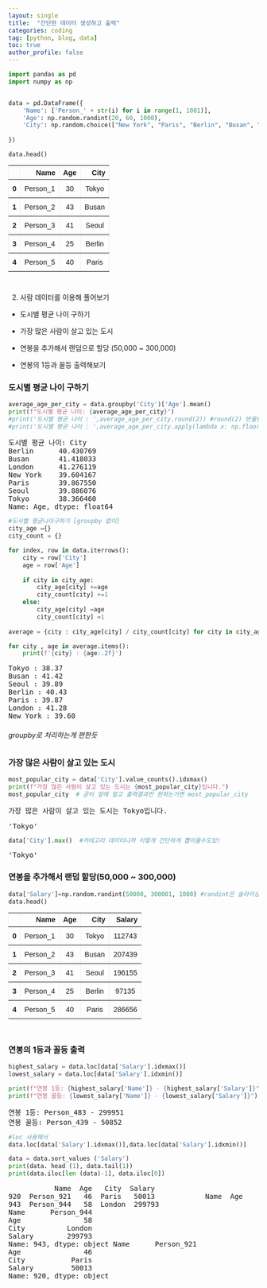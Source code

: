 ```yaml
---
layout: single
title:  "간단한 데이터 생성하고 출력"
categories: coding
tag: [python, blog, data]
toc: true
author_profile: false
---
```


<head>
  <style>
    table.dataframe {
      white-space: normal;
      width: 100%;
      height: 240px;
      display: block;
      overflow: auto;
      font-family: Arial, sans-serif;
      font-size: 0.9rem;
      line-height: 20px;
      text-align: center;
      border: 0px !important;
    }

    table.dataframe th {
      text-align: center;
      font-weight: bold;
      padding: 8px;
    }

    table.dataframe td {
      text-align: center;
      padding: 8px;
    }

    table.dataframe tr:hover {
      background: #b8d1f3; 
    }

    .output_prompt {
      overflow: auto;
      font-size: 0.9rem;
      line-height: 1.45;
      border-radius: 0.3rem;
      -webkit-overflow-scrolling: touch;
      padding: 0.8rem;
      margin-top: 0;
      margin-bottom: 15px;
      font: 1rem Consolas, "Liberation Mono", Menlo, Courier, monospace;
      color: $code-text-color;
      border: solid 1px $border-color;
      border-radius: 0.3rem;
      word-break: normal;
      white-space: pre;
    }

  .dataframe tbody tr th:only-of-type {
      vertical-align: middle;
  }

  .dataframe tbody tr th {
      vertical-align: top;
  }

  .dataframe thead th {
      text-align: center !important;
      padding: 8px;
  }

  .page__content p {
      margin: 0 0 0px !important;
  }

  .page__content p > strong {
    font-size: 0.8rem !important;
  }

  </style>
</head>



```python
import pandas as pd
import numpy as np


data = pd.DataFrame({
    'Name': ['Person_' + str(i) for i in range(1, 1001)],
    'Age': np.random.randint(20, 60, 1000),
    'City': np.random.choice(["New York", "Paris", "Berlin", "Busan", "Seoul", "London", "Tokyo"], 1000),
    
})

data.head()
```

<div>
<style scoped>
    .dataframe tbody tr th:only-of-type {
        vertical-align: middle;
    }

    .dataframe tbody tr th {
        vertical-align: top;
    }

    .dataframe thead th {
        text-align: right;
    }
</style>
<table border="1" class="dataframe">
  <thead>
    <tr style="text-align: right;">
      <th></th>
      <th>Name</th>
      <th>Age</th>
      <th>City</th>
    </tr>
  </thead>
  <tbody>
    <tr>
      <th>0</th>
      <td>Person_1</td>
      <td>30</td>
      <td>Tokyo</td>
    </tr>
    <tr>
      <th>1</th>
      <td>Person_2</td>
      <td>43</td>
      <td>Busan</td>
    </tr>
    <tr>
      <th>2</th>
      <td>Person_3</td>
      <td>41</td>
      <td>Seoul</td>
    </tr>
    <tr>
      <th>3</th>
      <td>Person_4</td>
      <td>25</td>
      <td>Berlin</td>
    </tr>
    <tr>
      <th>4</th>
      <td>Person_5</td>
      <td>40</td>
      <td>Paris</td>
    </tr>
  </tbody>
</table>
</div>


2. 사람 데이터를 이용해 풀어보기

- 도시별 평균 나이 구하기

- 가장 많은 사람이 살고 있는 도시

- 연봉을 추가해서 랜덤으로 할당 (50,000 ~ 300,000)

- 연봉의 1등과 꼴등 출력해보기


### 도시별 평균 나이 구하기



```python
average_age_per_city = data.groupby('City')['Age'].mean()
print(f"도시별 평균 나이: {average_age_per_city}") 
#print('도시별 평균 나이 : ',average_age_per_city.round(2)) #round(2) 반올림처리하면 깔꼼!
#print('도시별 평균 나이 : ',average_age_per_city.apply(lambda x: np.floor(x*100)/100) # apply ,lambda 해서도 버림처리 가능!
```

<pre>
도시별 평균 나이: City
Berlin      40.430769
Busan       41.418033
London      41.276119
New York    39.604167
Paris       39.867550
Seoul       39.886076
Tokyo       38.366460
Name: Age, dtype: float64
</pre>

```python
#도시별 평균나이구하기 [groupby 없이]
city_age ={}
city_count = {}

for index, row in data.iterrows():
    city = row['City']
    age = row['Age']
    
    if city in city_age:
        city_age[city] +=age
        city_count[city] +=1
    else:
        city_age[city] =age
        city_count[city] =1
        
average = {city : city_age[city] / city_count[city] for city in city_age}

for city , age in average.items():
    print(f'{city} : {age:.2f}')
```

<pre>
Tokyo : 38.37
Busan : 41.42
Seoul : 39.89
Berlin : 40.43
Paris : 39.87
London : 41.28
New York : 39.60
</pre>
###### groupby로 처리하는게 편한듯 


### 가장 많은 사람이 살고 있는 도시



```python
most_popular_city = data['City'].value_counts().idxmax()
print(f"가장 많은 사람이 살고 있는 도시는 {most_popular_city}입니다.")
most_popular_city  # 굳이 앞에 말고 출력결과만 원하는거면 most_popular_city

```

<pre>
가장 많은 사람이 살고 있는 도시는 Tokyo입니다.
</pre>
<pre>
'Tokyo'
</pre>

```python
data['City'].max()  #카테고리 데이터니까 이렇게 간단하게 뽑아올수도있!
```

<pre>
'Tokyo'
</pre>
### 연봉을 추가해서 랜덤 할당(50,000 ~ 300,000)



```python
data['Salary']=np.random.randint(50000, 300001, 1000) #randint은 슬라이싱과 범위가같음 상한값 미포함!
data.head()
```

<div>
<style scoped>
    .dataframe tbody tr th:only-of-type {
        vertical-align: middle;
    }

    .dataframe tbody tr th {
        vertical-align: top;
    }

    .dataframe thead th {
        text-align: right;
    }
</style>
<table border="1" class="dataframe">
  <thead>
    <tr style="text-align: right;">
      <th></th>
      <th>Name</th>
      <th>Age</th>
      <th>City</th>
      <th>Salary</th>
    </tr>
  </thead>
  <tbody>
    <tr>
      <th>0</th>
      <td>Person_1</td>
      <td>30</td>
      <td>Tokyo</td>
      <td>112743</td>
    </tr>
    <tr>
      <th>1</th>
      <td>Person_2</td>
      <td>43</td>
      <td>Busan</td>
      <td>207439</td>
    </tr>
    <tr>
      <th>2</th>
      <td>Person_3</td>
      <td>41</td>
      <td>Seoul</td>
      <td>196155</td>
    </tr>
    <tr>
      <th>3</th>
      <td>Person_4</td>
      <td>25</td>
      <td>Berlin</td>
      <td>97135</td>
    </tr>
    <tr>
      <th>4</th>
      <td>Person_5</td>
      <td>40</td>
      <td>Paris</td>
      <td>286656</td>
    </tr>
  </tbody>
</table>
</div>


### 연봉의 1등과 꼴등 출력



```python
highest_salary = data.loc[data['Salary'].idxmax()]
lowest_salary = data.loc[data['Salary'].idxmin()]

print(f"연봉 1등: {highest_salary['Name']} - {highest_salary['Salary']}")
print(f"연봉 꼴등: {lowest_salary['Name']} - {lowest_salary['Salary']}")
```

<pre>
연봉 1등: Person_483 - 299951
연봉 꼴등: Person_439 - 50852
</pre>

```python
#loc 사용해서
data.loc[data['Salary'].idxmax()],data.loc[data['Salary'].idxmin()]

data = data.sort_values ('Salary')
print(data. head (1), data.tail(1))
print(data.iloc[len (data)-1], data.iloc[0])
```

<pre>
           Name  Age   City  Salary
920  Person_921   46  Paris   50013            Name  Age    City  Salary
943  Person_944   58  London  299793
Name      Person_944
Age               58
City          London
Salary        299793
Name: 943, dtype: object Name      Person_921
Age               46
City           Paris
Salary         50013
Name: 920, dtype: object
</pre>